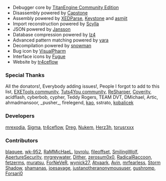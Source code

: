 - Debugger core by [TitanEngine Community Edition](https://bitbucket.org/titanengineupdate/titanengine-update)
- Disassembly powered by [Capstone](http://capstone-engine.org)
- Assembly powered by [XEDParse](https://github.com/x64dbg/XEDParse), [Keystone](http://keystone-engine.org) and [asmjit](https://github.com/asmjit)
- Import reconstruction powered by [Scylla](https://github.com/NtQuery/Scylla)
- JSON powered by [Jansson](http://www.digip.org/jansson)
- Database compression powered by [lz4](https://bitbucket.org/mrexodia/lz4)
- Advanced pattern matching powered by [yara](http://virustotal.github.io/yara)
- Decompilation powered by [snowman](https://derevenets.com)
- Bug icon by [VisualPharm](http://www.visualpharm.com)
- Interface icons by [Fugue](http://p.yusukekamiyamane.com)
- Website by [tr4ceflow](http://tr4ceflow.com)

### Special Thanks

All the donators!, Everybody adding issues!, People I forgot to add to this list, [EXETools community](http://forum.exetools.com), [Tuts4You community](http://forum.tuts4you.com), [ReSharper](https://www.jetbrains.com/resharper), [Coverity](http://www.coverity.com), acidflash, cyberbob, cypher, Teddy Rogers, TEAM DVT, DMichael, Artic, ahmadmansoor, \_pusher\_, firelegend, [kao](http://lifeinhex.com), sstrato, [kobalicek](https://github.com/kobalicek)

### Developers

[mrexodia](http://mrexodia.cf), [Sigma](https://github.com/SigmaPic), [tr4ceflow](http://blog.tr4ceflow.com), [Dreg](http://www.fr33project.org), [Nukem](https://github.com/Nukem9), [Herz3h](https://github.com/Herz3h), [torusrxxx](https://github.com/torusrxxx)

### Contributors

[blaquee](https://github.com/blaquee), [wk-952](https://github.com/wk-952), [RaMMicHaeL](http://rammichael.com), [lovrolu](https://github.com/lovrolu), [fileoffset](https://github.com/fileoffset), [SmilingWolf](https://github.com/SmilingWolf), [ApertureSecurity](https://github.com/ApertureSecurity), [mrgreywater](https://github.com/mrgreywater), [Dither](https://github.com/Dither), [zerosum0x0](https://github.com/zerosum0x0), [RadicalRaccoon](https://github.com/RadicalRaccoon), [fetzerms](https://github.com/fetzerms), [muratsu](https://github.com/muratsu), [ForNeVeR](https://github.com/ForNeVeR), [wynick27](https://github.com/wynick27), [Atvaark](https://github.com/Atvaark), [Avin](https://github.com/Avinm), [mrfearless](https://github.com/mrfearless), [Storm Shadow](https://github.com/techbliss), [shamanas](https://github.com/shamanas), [joesavage](https://github.com/joesavage), [justanotheranonymoususer](https://github.com/justanotheranonymoususer), [gushromp](https://github.com/gushromp), [Forsari0](https://github.com/Forsari0)
